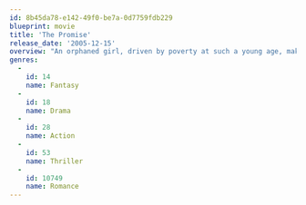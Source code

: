```yaml
---
id: 8b45da78-e142-49f0-be7a-0d7759fdb229
blueprint: movie
title: 'The Promise'
release_date: '2005-12-15'
overview: "An orphaned girl, driven by poverty at such a young age, makes a promise with an enchantress. In return for beauty and the admiration of every man, she will never be with the man she loves. This spell cannot be broken unless the impossible happens: snow falling in spring and the dead coming back to life. Now a grown and beautiful princess, she regrets her promise, for all of the men she's loved has always been met with tragedy. In love again with a man behind a red armor and a golden mask who rescues her from death, she is tormented by their inevitable parting. Meanwhile, Kunlun, the slave of a great general, is searching for the lost memories of a family he once had. Soon the fate of these two intertwine when the princess believes the general to be her hero, thus pulling him into this web of fate. What end will befallen our three characters? Are their fates already sealed by a higher power, or can they still choose a life they want?"
genres:
  -
    id: 14
    name: Fantasy
  -
    id: 18
    name: Drama
  -
    id: 28
    name: Action
  -
    id: 53
    name: Thriller
  -
    id: 10749
    name: Romance
---
```


